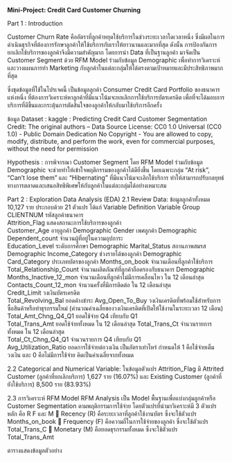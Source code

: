 **Mini-Project: Credit Card Customer Churning**

Part 1 : Introduction

Customer Churn Rate คืออัตราที่ลูกค้าหยุดใช้บริการในช่วงระยะเวลาใดเวลาหนึ่ง ซึ่งมีผลในการดำเนินธุรกิจที่ต้องการรักษาลูกค้าให้ใช้บริการกับเราให้ยาวนานและมากที่สุด ดังนั้น การป้องกันการยกเลิกใช้บริการของลูกค้าจึงมีความสำคัญมาก โดยการนำ Data ที่เป็นฐานลูกค้า มาจัดเป็น Customer Segment ด้วย RFM Model ร่วมกับข้อมูล Demographic เพื่อทำการวิเคราะห์และวางแผนการทำ Marketing กับลูกค้าในแต่ละกลุ่มให้ได้ตรงตามเป้าหมายและมีประสิทธิภาพมากที่สุด

ซึ่งชุดข้อมูลที่ใช้ในโปรเจคนี้ เป็นข้อมูลลูกค้า Consumer Credit Card Portfolio ของธนาคารแห่งหนึ่ง ที่ต้องการวิเคราะห์หาลูกค้าที่มีแนวโน้มจะยกเลิกการใช้บริการบัตรเครดิต เพื่อที่จะได้มอบการบริการที่ดีขึ้นและกระตุ้นการตัดสินใจของลูกค้าให้กลับมาใช้บริการอีกครั้ง

ข้อมูล Dataset :
kaggle : Predicting Credit Card Customer Segmentation
Credit: The original authors – Data Source
License: CC0 1.0 Universal (CC0 1.0) - Public Domain Dedication
No Copyright - You are allowed to copy, modify, distribute, and perform the work, even for commercial purposes, without the need for permission

Hypothesis :
การพิจารณา Customer Segment โดย RFM Model ร่วมกับข้อมูล Demographic จะช่วยทำให้เข้าใจพฤติกรรมของลูกค้าได้ดียิ่งขึ้น โดยเฉพาะกลุ่ม “At risk”, “Can’t lose them” และ “Hibernating” ที่มีแนวโน้มจะเลิกใช้บริการ ทำให้สามารถปรับกลยุทธ์ทางการตลาดและเสนอสิทธิพิเศษให้กับลูกค้าในแต่ละกลุ่มได้อย่างเหมาะสม


Part 2 : Exploration Data Analysis (EDA)
2.1 Review Data: 
ข้อมูลลูกค้าทั้งหมด 10,127 ราย ประกอบด้วย 21 ตัวแปร ได้แก่
Variable	Definition	Variable Group
CLIENTNUM	รหัสลูกค้าธนาคาร	
Attrition_Flag	แสดงสถานะการใช้บริการของลูกค้า	
Customer_Age	อายุลูกค้า	Demographic
Gender	เพศลูกค้า	Demographic
Dependent_count	จำนวนผู้ที่อยู่ในความอุปการะ	
Education_Level	ระดับการศึกษา	Demographic
Marital_Status	สถานภาพสมรส	Demographic
Income_Category	ช่วงรายได้ของลูกค้า	Demographic
Card_Category	ประเภทบัตรของลูกค้า	
Months_on_book	จำนวนเดือนที่ลูกค้าใช้บริการ	
Total_Relationship_Count	จำนวนผลิตภัณฑ์ที่ลูกค้าถือครองกับธนาคาร	Demographic
Months_Inactive_12_mon	จำนวนเดือนที่ลูกค้าไม่มีการเคลื่อนไหว ใน 12 เดือนล่าสุด	
Contacts_Count_12_mon	จำนวนครั้งที่มีการติดต่อ ใน 12 เดือนล่าสุด	
Credit_Limit	วงเงินบัตรเครดิต	
Total_Revolving_Bal	ยอดค้างชำระ	
Avg_Open_To_Buy	วงเงินเครดิตที่พร้อมใช้สำหรับการซื้อสินค้าหรือทำธุรกรรมใหม่ (คำนวณค่าเฉลี่ยของวงเงินเครดิตที่เปิดให้ใช้งานในระยะเวลา 12 เดือน)	
Total_Amt_Chng_Q4_Q1	ยอดใช้จ่าย Q4 เทียบกับ Q1	
Total_Trans_Amt	ยอดใช้จ่ายทั้งหมด ใน 12 เดือนล่าสุด	
Total_Trans_Ct	จำนวนรายการทั้งหมด ใน 12 เดือนล่าสุด	
Total_Ct_Chng_Q4_Q1	จำนวนรายการ Q4 เทียบกับ Q1	
Avg_Utilization_Ratio	ยอดการใช้จ่ายต่อวงเงิน เป็นอัตราเท่าไหร่ 
กำหนดให้ 1 คือใช้จ่ายเต็มวงเงิน และ 0 คือไม่มีการใช้จ่าย คิดเป็นค่าเฉลี่ยจากทั้งหมด 	















2.2 Categorical and Numerical Variable:
ในข้อมูลตัวแปร Attrition_Flag มี Attrited Customer (ลูกค้าที่ยกเลิกบริการ) 1,627 ราย (16.07%) และ Existing Customer (ลูกค้าที่ยังใช้บริการ) 8,500 ราย (83.93%)




























2.3 การวิเคราะห์ RFM Model
	RFM Analysis เป็น Model พื้นฐานเพื่อแบ่งกลุ่มลูกค้าหรือ Customer Segmentation ตามพฤติกรรมการใช้จ่าย โดยตัวแปรที่นำมาวิเคราะห์มี 3 ตัวแปรหลัก คือ R F และ M
	Recency   (R) 	คือระยะเวลาที่ลูกค้าใช้งานบัตร ซึ่งจะใช้ตัวแปร Months_on_book 
	Frequency (F) 	คือความถี่ในการใช้จ่ายของลูกค้า ซึ่งจะใช้ตัวแปร Total_Trans_C
	Monetary  (M) 	คือยอดธุรกรรมทั้งหมด ซึ่งจะใช้ตัวแปร Total_Trans_Amt 

ตารางแสดงข้อมูลตัวอย่าง

